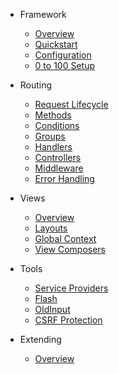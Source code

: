* Framework

  * [Overview](framework/overview.md)
  * [Quickstart](framework/quickstart.md)
  * [Configuration](framework/configuration.md)
  * [0 to 100 Setup](framework/0-to-100-setup.md)
  
* Routing

  * [Request Lifecycle](framework/routing/request-lifecycle.md)
  * [Methods](framework/routing/methods.md)
  * [Conditions](framework/routing/conditions.md)
  * [Groups](framework/routing/groups.md)
  * [Handlers](framework/routing/handlers.md)
  * [Controllers](framework/routing/controllers.md)
  * [Middleware](framework/routing/middleware.md)
  * [Error Handling](framework/routing/error-handling.md)
  
* Views

  * [Overview](framework/views/overview.md)
  * [Layouts](framework/views/layouts.md)
  * [Global Context](framework/views/global-context.md)
  * [View Composers](framework/views/view-composers.md)
  
* Tools

  * [Service Providers](framework/tools/service-providers.md)
  * [Flash](framework/tools/flash.md)
  * [OldInput](framework/tools/oldinput.md)
  * [CSRF Protection](framework/tools/csrf-protection.md)
  
* Extending

  * [Overview](framework/extending/overview.md)
